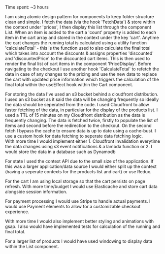 Time spent: ~3 hours

I am using atomic design pattern for components to keep folder structure clean and simple. I fetch the data (via the hook 'FetchData') & store within the context under 'prices', I then display this list through the component List. When an item is added to the cart a 'count' property is added to each item in the cart array and stored in the context under the key 'cart'. Anytime the cart changes the running total is calculated using a utility function 'calculateTotal' - this is the function used to also calculate the final total which takes into account the discounts & assigns properties 'discounted' and 'discountedPrice' to the discounted cart items. This is then used to render the final list of cart items in the component 'PriceDisplay'. Before navigating to the checkout I use another hook 'CalculateTotal' to refetch the data in case of any changes to the pricing and use the new data to replace the cart with updated price information which triggers the calculation of the final total within the useEffect hook within the Cart component.

For storing the data I've used an s3 bucket behind a cloudfront distribution. I used an s3 bucket as it said the data will be changing frequently so ideally the data should be seperated from the code. I used Cloudfront to allow faster fetching of the data, in particular for the display of the products list. I used a TTL of 15 minutes on my Cloudfront distribution as the data is frequently changing. The data is fetched twice, firstly to populate the list of items and second before the redirection to the checkout. On the second fetch I bypass the cache to ensure data is up to date using a cache-bust. I use a custom hook for data fetching to seperate data fetching logic.  
With more time I would implement either 1. Cloudfront invalidation everytime the data changes using s3 event notifications & a lambda function or 2. I would store the data in a database such as Dynamodb

For state I used the context API due to the small size of the application. If this was a larger application/data source I would either split up the context (having a seperate contexts for the products list and cart) or use Redux.

For the cart I am using local storage so that the cart persists on page refresh. With more time/budget I would use Elasticache and store cart data alongside session information.

For payment processing I would use Stripe to handle actual payments. I would use Payment elements to allow for a customizable checkout experience.

With more time I would also implement better styling and animations with gsap. I also would have implemented tests for calculation of the running and final total.

For a larger list of products I would have used windowing to display data within the List component.
